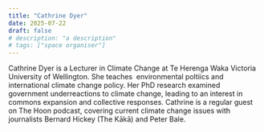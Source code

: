 ```yaml
---
title: "Cathrine Dyer"
date: 2025-07-22
draft: false
# description: "a description"
# tags: ["space organiser"]
---
```


Cathrine Dyer is a Lecturer in Climate Change at Te Herenga Waka Victoria University of Wellington. She teaches  environmental poltiics and international climate change policy. Her PhD research examined government underreactions to climate change, leading to an interest in commons expansion and collective responses. Cathrine is a regular guest on The Hoon podcast, covering current climate change issues with journalists Bernard Hickey (The Kākā) and Peter Bale.
